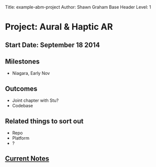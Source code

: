 Title: example-abm-project
Author: Shawn Graham
Base Header Level: 1

# Project: Aural & Haptic AR
  
## Start Date: September 18 2014
  
## Milestones
+ Niagara, Early Nov
  
## Outcomes
+ Joint chapter with Stu?
+ Codebase
  
## Related things to sort out
+ Repo
+ Platform
+ ?

## [Current Notes](/uploads/contents.md)
